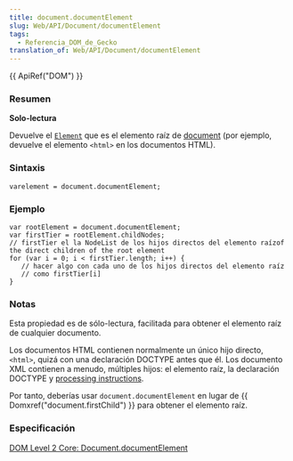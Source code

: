 ```yaml
---
title: document.documentElement
slug: Web/API/Document/documentElement
tags:
  - Referencia_DOM_de_Gecko
translation_of: Web/API/Document/documentElement
---
```

{{ ApiRef("DOM") }}

### Resumen

**Solo-lectura**

Devuelve el [`Element`](es/DOM/element) que es el elemento raíz de [document](es/DOM/document) (por ejemplo, devuelve el elemento `<html>` en los documentos HTML).

### Sintaxis

    varelement = document.documentElement;

### Ejemplo

    var rootElement = document.documentElement;
    var firstTier = rootElement.childNodes;
    // firstTier el la NodeList de los hijos directos del elemento raízof the direct children of the root element
    for (var i = 0; i < firstTier.length; i++) {
       // hacer algo con cada uno de los hijos directos del elemento raíz
       // como firstTier[i]
    }

### Notas

Esta propiedad es de sólo-lectura, facilitada para obtener el elemento raíz de cualquier documento.

Los documentos HTML contienen normalmente un único hijo directo, `<html>`, quizá con una declaración DOCTYPE antes que él. Los documento XML contienen a menudo, múltiples hijos: el elemento raíz, la declaración DOCTYPE y [processing instructions](es/DOM/ProcessingInstruction).

Por tanto, deberías usar `document.documentElement` en lugar de {{ Domxref("document.firstChild") }} para obtener el elemento raíz.

### Especificación

[DOM Level 2 Core: Document.documentElement](http://www.w3.org/TR/DOM-Level-2-Core/core.html#ID-87CD092)

